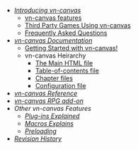   * _[Introducing vn-canvas](Introduction.md)_
    * [vn-canvas features](Features.md)
    * [Third Party Games Using vn-canvas](ThirdPartyGames.md)
    * [Frequently Asked Questions](FAQ.md)
  * _[vn-canvas Documentation](DocumentationIntro.md)_
    * [Getting Started with vn-canvas!](GettingStarted.md)
    * vn-canvas Heirarchy
      * [The Main HTML file](HeMainFile.md)
      * [Table-of-contents file](HeTOC.md)
      * [Chapter files](HeChapter.md)
      * [Configuration file](HeConfig.md)
  * _[vn-canvas Reference](ReferenceIntro.md)_
  * _[vn-canvas RPG add-on](RPGIntro.md)_
  * _Other vn-canvas Features_
    * _[Plug-ins Explained](Plugins.md)_
    * _[Macros Explains](Macros.md)_
    * _[Preloading](Preload.md)_
  * _[Revision History](RevisionHistory.md)_